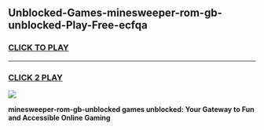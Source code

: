 
## Unblocked-Games-minesweeper-rom-gb-unblocked-Play-Free-ecfqa
<h3>
<a href="https://premium76.site?title=minesweeper-rom-gb-unblocked&ref=19M">CLICK TO PLAY</a></h3>
<hr>

<h3>
<a href="https://premium76.site?title=minesweeper-rom-gb-unblocked&ref=19M">CLICK 2 PLAY</a>
  
</h3>

<a href="https://premium76.site?title=minesweeper-rom-gb-unblocked&ref=19M"><img src="https://clearcache.store/games.png"></a>


**minesweeper-rom-gb-unblocked games unblocked: Your Gateway to Fun and Accessible Online Gaming**
